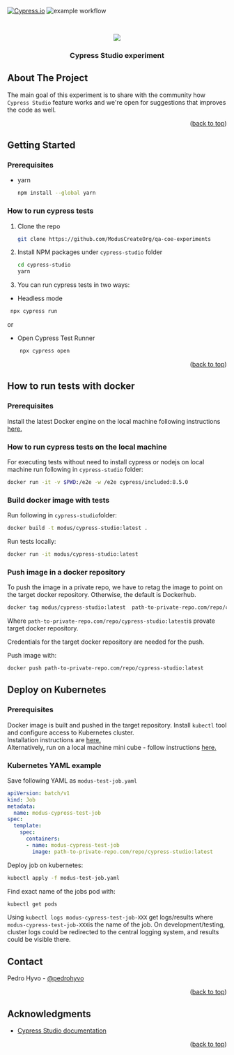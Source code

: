 <div id="top"></div>

<!-- PROJECT SHIELDS -->
[![Cypress.io](https://img.shields.io/badge/tested%20with-Cypress-04C38E.svg)](https://www.cypress.io/)
![example workflow](https://github.com/ModusCreateOrg/qa-coe-experiments/actions/workflows/main.yml/badge.svg)

<!-- PROJECT LOGO -->
<br />
<div align="center">
  <p align="center">
  <a href="https://www.cypress.io"><img src="https://cloud.githubusercontent.com/assets/1268976/20607953/d7ae489c-b24a-11e6-9cc4-91c6c74c5e88.png"/></a>
</p>

  <h3 align="center">Cypress Studio experiment</h3>
</div>

<!-- ABOUT THE PROJECT -->
## About The Project

The main goal of this experiment is to share with the community how `Cypress Studio` feature works and we're open for suggestions that improves the code as well.

<p align="right">(<a href="#top">back to top</a>)</p>

<!-- GETTING STARTED -->
## Getting Started

### Prerequisites

* yarn
  ```sh
  npm install --global yarn
  ```

### How to run cypress tests

1. Clone the repo
   ```sh
   git clone https://github.com/ModusCreateOrg/qa-coe-experiments
   ```
3. Install NPM packages under `cypress-studio` folder
   ```sh
   cd cypress-studio
   yarn
   ```
4. You can run cypress tests in two ways:
   
  * Headless mode
  ```javascript
   npx cypress run
  ```
  or
  * Open Cypress Test Runner
  ```javascript
      npx cypress open
  ```

<p align="right">(<a href="#top">back to top</a>)</p>

<!-- DOCKER SECTION -->
## How to run tests with docker 

### Prerequisites
Install the latest Docker engine on the local machine following instructions <a href="https://docs.docker.com/engine/install/">here.</a>

### How to run cypress tests on the local machine
For executing tests without need to install cypress or nodejs on local machine run following in `cypress-studio` folder:
```sh
docker run -it -v $PWD:/e2e -w /e2e cypress/included:8.5.0
```

### Build docker image with tests
Run following in `cypress-studio`folder:
```sh
docker build -t modus/cypress-studio:latest .
```

Run tests locally:
```sh
docker run -it modus/cypress-studio:latest
```

### Push image in a docker repository

To push the image in a private repo, we have to retag the image to point on the target docker repository. Otherwise, the default is Dockerhub.

```sh
docker tag modus/cypress-studio:latest  path-to-private-repo.com/repo/cypress-studio:latest
```
Where `path-to-private-repo.com/repo/cypress-studio:latest`is provate target docker repository.

Credentials for the target docker repository are needed for the push.

Push image with:
```sh
docker push path-to-private-repo.com/repo/cypress-studio:latest
```

## Deploy on Kubernetes
### Prerequisites
Docker image is built and pushed in the target repository. Install `kubectl` tool and configure access to Kubernetes cluster. <br>
Installation instructions are <a href="https://kubernetes.io/docs/tasks/tools/">here.</a><br>
Alternatively, run on a local machine mini cube - follow instructions <a href="https://minikube.sigs.k8s.io/docs/start/">here.</a>

### Kubernetes YAML example

Save following YAML as `modus-test-job.yaml`
```YAML
apiVersion: batch/v1
kind: Job
metadata:
  name: modus-cypress-test-job
spec:
  template:
    spec:
      containers:
      - name: modus-cypress-test-job
        image: path-to-private-repo.com/repo/cypress-studio:latest 
```

Deploy job on kubernetes:
```sh
kubectl apply -f modus-test-job.yaml
```

Find exact name of the jobs pod with:
```sh 
kubectl get pods
```

Using `kubectl logs modus-cypress-test-job-XXX` get logs/results where `modus-cypress-test-job-XXX`is the name of the job.
On development/testing, cluster logs could be redirected to the central logging system, and results could be visible there. 


<!-- CONTACT -->
## Contact

Pedro Hyvo - [@pedrohyvo](https://www.linkedin.com/in/pedrohyvo/)

<p align="right">(<a href="#top">back to top</a>)</p>


<!-- ACKNOWLEDGMENTS -->
## Acknowledgments

* [Cypress Studio documentation](https://docs.cypress.io/guides/core-concepts/cypress-studio)

<p align="right">(<a href="#top">back to top</a>)</p>
